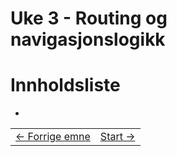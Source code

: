 # Uke 3 - Routing og navigasjonslogikk


# Innholdsliste
- 

<table width="100%">
  <tr>
    <td><a href="../week_2/README.md">← Forrige emne</a></td>
    <td align="right"><a href="1_configuration.md">Start →</a></td>
  </tr>
</table>